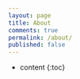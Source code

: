 ```yaml
---
layout: page
title: About
comments: true
permalink: /about/
published: false
---
```


* content
{:toc}